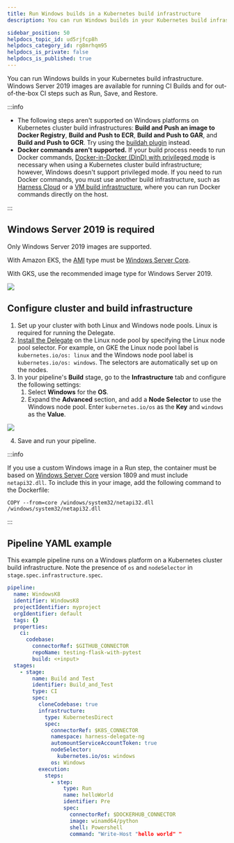 ```yaml
---
title: Run Windows builds in a Kubernetes build infrastructure
description: You can run Windows builds in your Kubernetes build infrastructure.

sidebar_position: 50
helpdocs_topic_id: ud5rjfcp8h
helpdocs_category_id: rg8mrhqm95
helpdocs_is_private: false
helpdocs_is_published: true
---
```


<DocsTag  text="Team plan" link="/docs/continuous-integration/ci-quickstarts/ci-subscription-mgmt" /> <DocsTag  text="Enterprise plan" link="/docs/continuous-integration/ci-quickstarts/ci-subscription-mgmt" />

You can run Windows builds in your Kubernetes build infrastructure. Windows Server 2019 images are available for running CI Builds and for out-of-the-box CI steps such as Run, Save, and Restore.

:::info

* The following steps aren't supported on Windows platforms on Kubernetes cluster build infrastructures: **Build and Push an image to Docker Registry**, **Build and Push to ECR**, **Build and Push to GAR**, and **Build and Push to GCR**. Try using the [buildah plugin](../../build-and-upload-artifacts/build-and-push-nonroot.md) instead.
* **Docker commands aren't supported.** If your build process needs to run Docker commands, [Docker-in-Docker (DinD) with privileged mode](../../run-ci-scripts/run-docker-in-docker-in-a-ci-stage.md) is necessary when using a Kubernetes cluster build infrastructure; however, Windows doesn't support privileged mode. If you need to run Docker commands, you must use another build infrastructure, such as [Harness Cloud](../use-harness-cloud-build-infrastructure.md) or a [VM build infrastructure](/docs/category/set-up-vm-build-infrastructures), where you can run Docker commands directly on the host.

:::

## Windows Server 2019 is required

Only Windows Server 2019 images are supported.

With Amazon EKS, the [AMI](https://docs.aws.amazon.com/AWSEC2/latest/WindowsGuide/aws-windows-ami.html) type must be [Windows Server Core](https://hub.docker.com/_/microsoft-windows-servercore).

With GKS, use the recommended image type for Windows Server 2019.

![](../static/run-windows-builds-in-a-kubernetes-build-infrastructure-10.png)

## Configure cluster and build infrastructure

1. Set up your cluster with both Linux and Windows node pools. Linux is required for running the Delegate.
2. [Install the Delegate](/docs/platform/delegates/delegate-concepts/delegate-overview) on the Linux node pool by specifying the Linux node pool selector. For example, on GKE the Linux node pool label is `kubernetes.io/os: linux` and the Windows node pool label is `kubernetes.io/os: windows`. The selectors are automatically set up on the nodes.
3. In your pipeline's **Build** stage, go to the **Infrastructure** tab and configure the following settings:
   1. Select **Windows** for the **OS**.
   2. Expand the **Advanced** section, and add a **Node Selector** to use the Windows node pool. Enter `kubernetes.io/os` as the **Key** and `windows` as the **Value**.

  ![](../static/run-windows-builds-in-a-kubernetes-build-infrastructure-11.png)

4. Save and run your pipeline.

:::info

If you use a custom Windows image in a Run step, the container must be based on [Windows Server Core](https://hub.docker.com/_/microsoft-windows-servercore) version 1809 and must include `netapi32.dll`. To include this in your image, add the following command to the Dockerfile:

```
COPY --from=core /windows/system32/netapi32.dll /windows/system32/netapi32.dll
```

:::

## Pipeline YAML example

This example pipeline runs on a Windows platform on a Kubernetes cluster build infrastructure. Note the presence of `os` and `nodeSelector` in `stage.spec.infrastructure.spec`.

```yaml
pipeline:  
  name: WindowsK8  
  identifier: WindowsK8  
  projectIdentifier: myproject  
  orgIdentifier: default  
  tags: {}  
  properties:  
    ci:  
      codebase:  
        connectorRef: $GITHUB_CONNECTOR  
        repoName: testing-flask-with-pytest  
        build: <+input>  
  stages:  
    - stage:  
        name: Build and Test  
        identifier: Build_and_Test  
        type: CI  
        spec:  
          cloneCodebase: true  
          infrastructure:  
            type: KubernetesDirect  
            spec:  
              connectorRef: $K8S_CONNECTOR  
              namespace: harness-delegate-ng  
              automountServiceAccountToken: true  
              nodeSelector:  
                kubernetes.io/os: windows  
              os: Windows  
          execution:  
            steps:  
              - step:  
                  type: Run  
                  name: helloWorld  
                  identifier: Pre  
                  spec:  
                    connectorRef: $DOCKERHUB_CONNECTOR  
                    image: winamd64/python  
                    shell: Powershell  
                    command: "Write-Host "hello world" "
```
